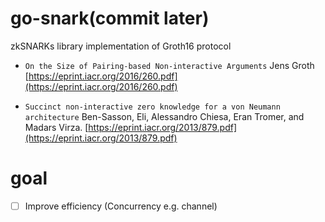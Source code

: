 # go-snark(commit later)

zkSNARKs library implementation of Groth16 protocol

+ `On the Size of Pairing-based Non-interactive Arguments`  Jens Groth [https://eprint.iacr.org/2016/260.pdf](https://eprint.iacr.org/2016/260.pdf)

+ `Succinct non-interactive zero knowledge for a von Neumann architecture` Ben-Sasson, Eli, Alessandro Chiesa, Eran Tromer, and Madars Virza.    [https://eprint.iacr.org/2013/879.pdf](https://eprint.iacr.org/2013/879.pdf)



# goal
- [ ] Improve efficiency (Concurrency e.g. channel) 
